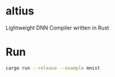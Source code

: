 # altius
Lightweight DNN Compiler written in Rust

# Run

```sh
cargo run --release --example mnist
```
